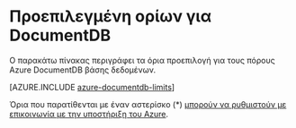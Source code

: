 <properties 
    pageTitle="Προεπιλεγμένη ορίων για DocumentDB | Microsoft Azure" 
    description="Μάθετε περισσότερα σχετικά με τα όρια προεπιλεγμένη εκχωρηθεί από DocumentDB."
    services="documentdb" 
    authors="mimig1" 
    manager="jhubbard" 
    editor="cgronlun" 
    documentationCenter=""/>

<tags 
    ms.service="documentdb" 
    ms.workload="data-services" 
    ms.tgt_pltfrm="na" 
    ms.devlang="na" 
    ms.topic="article" 
    ms.date="09/15/2016" 
    ms.author="arramac"/>


# <a name="default-quotas-for-documentdb"></a>Προεπιλεγμένη ορίων για DocumentDB

Ο παρακάτω πίνακας περιγράφει τα όρια προεπιλογή για τους πόρους Azure DocumentDB βάσης δεδομένων. 

[AZURE.INCLUDE [azure-documentdb-limits](../../includes/azure-documentdb-limits.md)]

Όρια που παρατίθενται με έναν αστερίσκο (*) [μπορούν να ρυθμιστούν με επικοινωνία με την υποστήριξη του Azure](documentdb-increase-limits.md).
